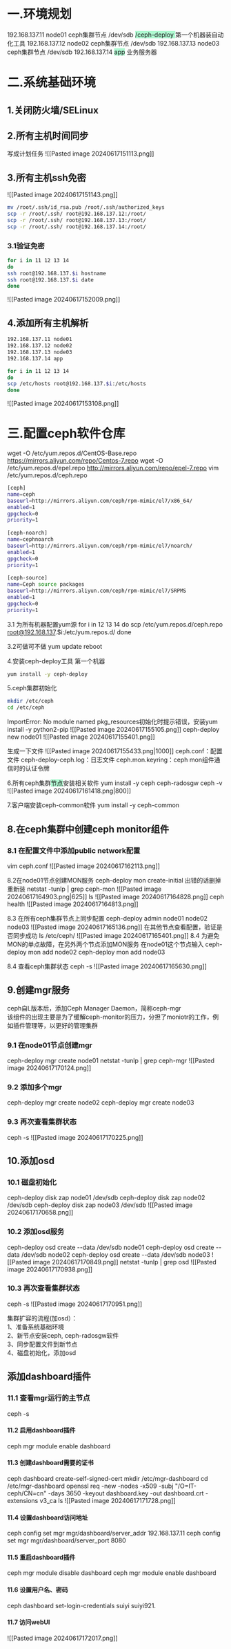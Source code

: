 



# 一.环境规划

192.168.137.11 node01 ceph集群节点 /dev/sdb  <span style="background:#affad1">/ceph-deploy </span>
第一个机器装自动化工具
192.168.137.12 node02 ceph集群节点 /dev/sdb
192.168.137.13 node03 ceph集群节点 /dev/sdb
192.168.137.14 <span style="background:#affad1">app</span>       业务服务器

# 二.系统基础环境
## 1.关闭防火墙/SELinux
## 2.所有主机时间同步
写成计划任务
![[Pasted image 20240617151113.png]]
## 3.所有主机ssh免密
![[Pasted image 20240617151143.png]]
```bash
mv /root/.ssh/id_rsa.pub /root/.ssh/authorized_keys
scp -r /root/.ssh/ root@192.168.137.12:/root/
scp -r /root/.ssh/ root@192.168.137.13:/root/
scp -r /root/.ssh/ root@192.168.137.14:/root/
```

### 3.1验证免密
```bash
for i in 11 12 13 14
do
ssh root@192.168.137.$i hostname
ssh root@192.168.137.$i date
done
```
![[Pasted image 20240617152009.png]]

## 4.添加所有主机解析
```bash
192.168.137.11 node01
192.168.137.12 node02
192.168.137.13 node03
192.168.137.14 app
```
```bash
for i in 11 12 13 14
do
scp /etc/hosts root@192.168.137.$i:/etc/hosts
done
```
![[Pasted image 20240617153108.png]]

# 三.配置ceph软件仓库
wget -O /etc/yum.repos.d/CentOS-Base.repo https://mirrors.aliyun.com/repo/Centos-7.repo
wget -O /etc/yum.repos.d/epel.repo http://mirrors.aliyun.com/repo/epel-7.repo
vim /etc/yum.repos.d/ceph.repo
```bash title:ceph.repo
[ceph]
name=ceph
baseurl=http://mirrors.aliyun.com/ceph/rpm-mimic/el7/x86_64/
enabled=1
gpgcheck=0
priority=1
 
[ceph-noarch]
name=cephnoarch
baseurl=http://mirrors.aliyun.com/ceph/rpm-mimic/el7/noarch/
enabled=1
gpgcheck=0
priority=1
 
[ceph-source]
name=Ceph source packages
baseurl=http://mirrors.aliyun.com/ceph/rpm-mimic/el7/SRPMS
enabled=1
gpgcheck=0
priority=1
```
3.1 为所有机器配置yum源
for i in 12 13 14
do 
scp /etc/yum.repos.d/ceph.repo root@192.168.137.$i:/etc/yum.repos.d/
done

3.2可做可不做
yum update 
reboot


4.安装ceph-deploy工具
第一个机器
```bash
yum install -y ceph-deploy 
```
5.ceph集群初始化
```bash
mkdir /etc/ceph
cd /etc/ceph
```
ImportError: No module named pkg_resources初始化时提示错误，安装yum install -y python2-pip
![[Pasted image 20240617155105.png]]
ceph-deploy new node01
![[Pasted image 20240617155401.png]]


生成一下文件
![[Pasted image 20240617155433.png|1000]]
ceph.conf：配置文件 
ceph-deploy-ceph.log：日志文件 
ceph.mon.keyring：ceph mon组件通信时的认证令牌

6.所有ceph集群<span style="background:#affad1">节点</span>安装相关软件
yum install -y ceph ceph-radosgw 
ceph -v
![[Pasted image 20240617161418.png|800]]


7.客户端安装ceph-common软件
yum install -y ceph-common

## 8.在ceph集群中创建ceph monitor组件
### 8.1 在配置文件中添加public network配置
vim ceph.conf
![[Pasted image 20240617162113.png]]

8.2在node01节点创建MON服务
ceph-deploy mon create-initial
出错的话删掉重新装
netstat -tunlp | grep ceph-mon
![[Pasted image 20240617164903.png|625]]
ls
![[Pasted image 20240617164828.png]]
ceph health
![[Pasted image 20240617164813.png]]


8.3 在所有ceph集群节点上同步配置
ceph-deploy admin node01 node02 node03
![[Pasted image 20240617165136.png]]
在其他节点查看配置，验证是否同步成功
ls /etc/ceph/
![[Pasted image 20240617165401.png]]
8.4 为避免MON的单点故障，在另外两个节点添加MON服务
在node01这个节点输入
ceph-deploy mon add node02
ceph-deploy mon add node03

8.4 查看ceph集群状态
ceph -s
![[Pasted image 20240617165630.png]]


## 9.创建mgr服务
ceph自L版本后，添加Ceph Manager Daemon，简称ceph-mgr  
该组件的出现主要是为了缓解ceph-monitor的压力，分担了moniotr的工作，例如插件管理等，以更好的管理集群

### 9.1 在node01节点创建mgr
ceph-deploy mgr create node01
netstat -tunlp | grep ceph-mgr
![[Pasted image 20240617170124.png]]

### 9.2 添加多个mgr
ceph-deploy mgr create node02
ceph-deploy mgr create node03
### 9.3 再次查看集群状态
ceph -s
![[Pasted image 20240617170225.png]]
## 10.添加osd
### 10.1 磁盘初始化
ceph-deploy disk zap node01 /dev/sdb
ceph-deploy disk zap node02 /dev/sdb
ceph-deploy disk zap node03 /dev/sdb
![[Pasted image 20240617170658.png]]
### 10.2 添加osd服务
ceph-deploy osd create --data /dev/sdb node01 
ceph-deploy osd create --data /dev/sdb node02 
ceph-deploy osd create --data /dev/sdb node03 
![[Pasted image 20240617170849.png]]
netstat -tunlp | grep osd
![[Pasted image 20240617170938.png]]
### 10.3 再次查看集群状态
ceph -s
![[Pasted image 20240617170951.png]]



集群扩容的流程(加osd）：  
1、准备系统基础环境  
2、新节点安装ceph, ceph-radosgw软件  
3、同步配置文件到新节点  
4、磁盘初始化，添加osd

##  添加dashboard插件
### 11.1 查看mgr运行的主节点
ceph -s
#### 11.2 启用dashboard插件
ceph mgr module enable dashboard


#### 11.3 创建dashboard需要的证书
ceph dashboard create-self-signed-cert
mkdir /etc/mgr-dashboard
cd /etc/mgr-dashboard
openssl req -new -nodes -x509 -subj "/O=IT-ceph/CN=cn" -days 3650 -keyout dashboard.key -out dashboard.crt -extensions v3_ca
ls
![[Pasted image 20240617171728.png]]

#### 11.4 设置dashboard访问地址
ceph config set mgr mgr/dashboard/server_addr 192.168.137.11
ceph config set mgr mgr/dashboard/server_port 8080
#### 11.5 重启dashboard插件
ceph mgr module disable dashboard
ceph mgr module enable dashboard

#### 11.6 设置用户名、密码
ceph dashboard set-login-credentials suiyi suiyi921.
#### 11.7 访问webUI
![[Pasted image 20240617172017.png]]
